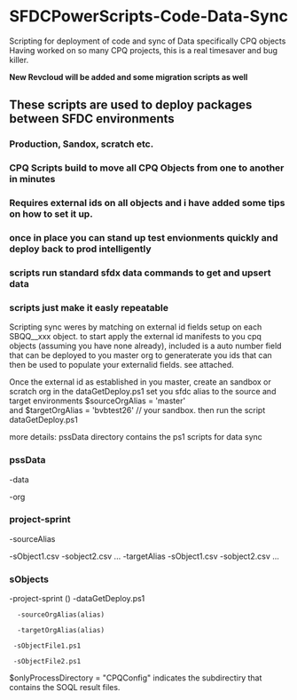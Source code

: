 # SFDCPowerScripts-Code-Data-Sync
Scripting for deployment of code and sync of Data specifically CPQ objects 
Having worked on so many CPQ projects, this is a real timesaver and bug killer. 

**New Revcloud will be added and some migration scripts as well**

## These scripts are used to deploy packages between SFDC environments 
### Production, Sandox, scratch etc.  
### CPQ Scripts build to move all CPQ Objects from one to another in minutes 
### Requires external ids on all objects and i have added some tips on how to set it up.
### once in place you can stand up test envionments quickly and deploy back to prod intelligently 
### scripts run standard sfdx data commands to get and upsert data
### scripts just make it easly repeatable

Scripting sync weres by matching on external id fields setup on each SBQQ__xxx object.
to start apply the external id manifests to you cpq objects (assuming you have none already),
included is a auto number field that can be deployed to you master org to generaterate you ids 
that can then be used to populate your externalid fields.
  see attached. 

Once the external id as established in you master, create an sandbox or scratch org
in the dataGetDeploy.ps1 set you sfdc alias to the source and target environments
$sourceOrgAlias = 'master'    
and 
$targetOrgAlias = 'bvbtest26'    // your sandbox. 
then run the script dataGetDeploy.ps1 

more details: 
 pssData directory contains the ps1 scripts for data sync
 

### pssData
  -data
  
   -org
   ### project-sprint 
   
  -sourceAlias 
  
   -sObject1.csv
    -sobject2.csv
          ...
    -targetAlias 
      -sObject1.csv
      -sobject2.csv
          ...
  ### sObjects
   -project-sprint ()
    -dataGetDeploy.ps1
		
      -sourceOrgAlias(alias)
			
      -targetOrgAlias(alias) 
			
     -sObjectFile1.ps1
		 
     -sObjectFile2.ps1
  

      
      

$onlyProcessDirectory = "CPQConfig"  indicates the subdirectiry that contains the SOQL result files.
   



 



